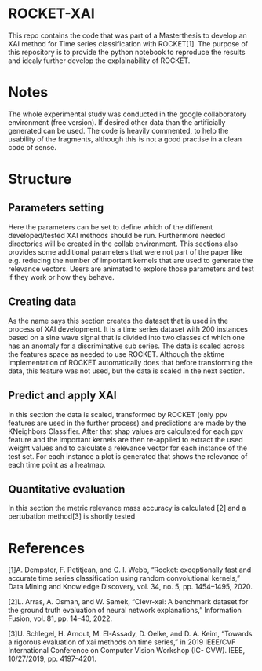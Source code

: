 # ROCKET-XAI
This repo contains the code that was part of a Masterthesis to develop an XAI method for Time series classification with ROCKET[1]. The purpose of this repository is to provide the python notebook to reproduce the results and idealy further develop the explainability of ROCKET.

# Notes
The whole experimental study was conducted in the google collaboratory environment (free version). If desired other data than the artificially generated can be used. The code is heavily commented, to help the usability of the fragments, although this is not a good practise in a clean code of sense.

# Structure
## Parameters setting
Here the parameters can be set to define which of the different developed/tested XAI methods should be run. Furthermore needed directories will be created in the collab environment. This sections also provides some additional parameters that were not part of the paper like e.g. reducing the number of important kernels that are used to generate the relevance vectors. Users are animated to explore those parameters and test if they work or how they behave. 

## Creating data
As the name says this section creates the dataset that is used in the process of XAI development. It is a time series dataset with 200 instances based on a sine wave signal that is divided into two classes of which one has an anomaly for a discriminative sub series. The data is scaled across the features space as needed to use ROCKET. Although the sktime implementation of ROCKET automatically does that before transforming the data, this feature was not used, but the data is scaled in the next section. 

## Predict and apply XAI
In this section the data is scaled, transformed by ROCKET (only ppv features are used in the further process) and predictions are made by the KNeighbors Classifier. After that shap values are calculated for each ppv feature and the important kernels are then re-applied to extract the used weight values and to calculate a relevance vector for each instance of the test set. For each instance a plot is generated that shows the relevance of each time point as a heatmap.

## Quantitative evaluation 

In this section the metric relevance mass accuracy is calculated [2] and a pertubation method[3] is shortly tested

# References
[1]A. Dempster, F. Petitjean, and G. I. Webb, “Rocket: exceptionally fast and
accurate time series classification using random convolutional kernels,”
Data Mining and Knowledge Discovery, vol. 34, no. 5, pp. 1454–1495,
2020.

[2]L. Arras, A. Osman, and W. Samek, “Clevr-xai: A benchmark dataset for
the ground truth evaluation of neural network explanations,” Information
Fusion, vol. 81, pp. 14–40, 2022.

[3]U. Schlegel, H. Arnout, M. El-Assady, D. Oelke, and D. A. Keim,
“Towards a rigorous evaluation of xai methods on time series,” in 2019
IEEE/CVF International Conference on Computer Vision Workshop (IC-
CVW). IEEE, 10/27/2019, pp. 4197–4201.
